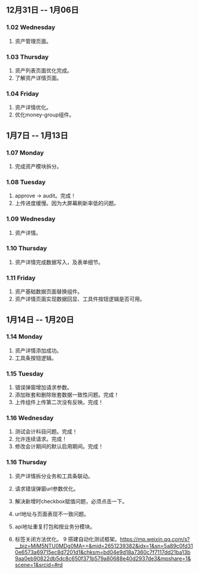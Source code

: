 ## 12月31日 -- 1月06日

### 1.02 Wednesday
1. 资产管理页面。

### 1.03 Thursday
1. 资产列表页面优化完成。
2. 了解资产详情页面。

### 1.04 Friday
1. 资产详情优化。
2. 优化money-group组件。

## 1月7日 -- 1月13日

### 1.07 Monday
1. 完成资产模块拆分。

### 1.08 Tuesday
1. approve -> audit。完成！
2. 上传进度缓慢。因为大屏幕刷新率低的问题。

### 1.09 Wednesday
1. 资产详情。

### 1.10 Thursday
1. 资产详情完成数据写入，及表单细节。

### 1.11 Friday
1. 资产基础数据页面替换组件。
2. 资产详情页面实现数据回显、工具件按钮逻辑是否可用。

## 1月14日 -- 1月20日

### 1.14 Monday
1. 资产详情添加成功。
2. 工具条按钮逻辑。

### 1.15 Tuesday
1. 错误弹窗增加请求参数。
2. 添加账套和删除账套数据一致性问题。完成！
3. 上传组件上传第二次没有反映。完成！

### 1.16 Wednesday
1. 测试会计科目问题。完成！
2. 允许连续请求。完成！
3. 修改会计期间的默认启用期间。完成！

### 1.16 Thursday
1. 资产详情拆分业务和工具条联动。
2. 请求错误弹窗url参数优化。
3. 解决新增时checkbox赋值问题，必须点击一下。


3. url地址与页面表现不一致问题。
4. api地址重复打包和按业务分模块。
6. 标签关闭方法优化。
9  搭建自动化测试框架。https://mp.weixin.qq.com/s?__biz=MjM5NTU0MDg0MA==&mid=2651239382&idx=1&sn=5a89c0fd310e6573a69715ec8d7201d1&chksm=bd04e9d18a7360c7f7117dd21ba13b9aa0eb90822db5dc8c650f371b579a80688e40d2937de3&mpshare=1&scene=1&srcid=#rd